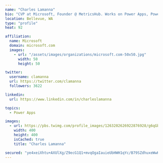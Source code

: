 ```yaml
---
name: "Charles Lamanna"
bio: "CVP at Microsoft, Founder @ MetricsHub. Works on Power Apps, Power Automate, Power Virtual Agent, Common Data Service and Dynamics 365."
location: Bellevue, WA
type: "profile"
heat: 92

affiliation:
  name: Microsoft
  domain: microsoft.com
  images:
    - url: "/assets/images/organizations/microsoft.com-50x50.jpg"
      width: 50
      height: 50

twitter:
  username: clamanna
  url: https://twitter.com/clamanna
  followers: 3622

linkedin:
  url: https://www.linkedin.com/in/charleslamanna

topics:
  - Power Apps

images:
  - url: https://pbs.twimg.com/profile_images/1263202626922876928/g6qGbHZ-_400x400.jpg
    width: 400
    height: 400
    isCached: true
    title: "Charles Lamanna"

secured: "ye4xeiXhtu+AXUlXg/Z9ecG1Q1+mvqOgaIauieUbHWH1qYc/B79SZdhuxeWwHM9IX+8L4jIZ0WgpmfhSULjHMjolz83Z8/3QgDaILkMa68WlxDvpr5BxroEwcgJJp/rUXO5XdCdVFk/22s1BFDzwCUO1+5OgrsTPtMRjG4tI4jYVqDO7VBhk1m35ucJBNGbWMzP/NBZQVuf6MXJT1dJDOq77bs8ji1ShMfq3ImJ9txt5aM688Jh+7WgKXVudYa5sQix0qmSMOasYmsnhxBSvNvzUH5HptUrFBbohxxqp3c5Lg2hS/nYW5Vt/Du/Npel4RscHkbQvlbZ8z33fi7pgsV5e3Wi2ewdwrCB8SNawHYbNetzYHKX93ic/r3swl5zRZt7LmDxjXGPUzbEAuYWWKCTA3Jco3mJxCSWP/3FU9HI=;Ly+PbpUEVIjIrbet52svtA=="
---
```


